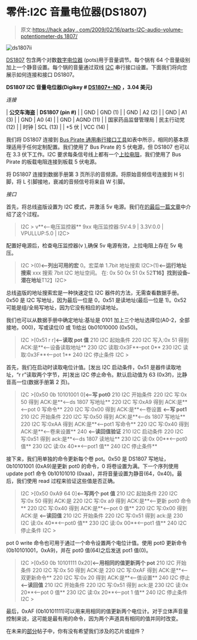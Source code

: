 # 零件:I2C 音量电位器(DS1807)

> 原文:[https://hack aday . com/2009/02/16/parts-I2C-audio-volume-potentiometer-ds 1807/](https://hackaday.com/2009/02/16/parts-i2c-audio-volume-potentiometer-ds1807/)

![ds1807ii](../Images/0e74ff8eee1557a3e5ed4d63c9e1ed56.png "ds1807ii")

[DS1807](http://www.maxim-ic.com/quick_view2.cfm/qv_pk/2782) 包含两个对数[数字电位器](http://en.wikipedia.org/wiki/Digitally_controlled_potentiometer) (pots)用于音量调节。每个锅有 64 个音量级别加上一个静音设置。每个锅的音量通过双线 [I2C](http://en.wikipedia.org/wiki/I2c) 串行接口设置。下面我们将向您展示如何连接和接口 DS1807。

**DS1807 I2C 音量电位器(Digikey # [DS1807+-ND](http://search.digikey.com/scripts/DkSearch/dksus.dll?Detail&name=DS1807%2B-ND) ，3.04 美元)**

*连接*

| **公交车海盗** | **DS1807 (pin #)** |
| GND | GND (1) |
| GND | A2 (2) |
| GND | A1 (3) |
| GND | A0 (4) |
| GND | AGND (11) |
| 国家药品监督管理局 | 民主行动党(12) |
| 时钟 | SCL (13) |
| +5 伏 | VCC (14) |

我们将 DS1807 连接到 [Bus Pirate 通用串行接口工具](http://hackaday.com/the-bus-pirate-universal-serial-interface/)如表中所示，相同的基本原理适用于任何定制配置。我们使用了 Bus Pirate 的 5 伏电源，但 DS1807 也可以在 3.3 伏下工作。I2C 要求每条信号线上都有一个[上拉电阻](http://en.wikipedia.org/wiki/Pull-up_resistor)，我们使用了 Bus Pirate 的板载电阻连接到板载 5 伏电源。

将 DS1807 连接到数据手册第 3 页所示的音频源。将原始音频信号连接到 H 引脚，将 L 引脚接地，衰减的音频信号将来自 W 引脚。

*接口*

首先，将总线盗版设置为 I2C 模式，并激活 5v 电源。我们在[的最后一篇文章](http://hackaday.com/2009/02/09/parts-ltc2631a-i2c-digital-to-analog-converter/)中介绍了这个过程。

> I2C > v**<–电压监控器**
> 9xx 电压监控器:5V:4.9 | 3.3V:0.0 | VPULLUP:5.0 |
> I2C>

配置好电源后，检查电压监控器(v ),确保 5v 电源有效，上拉电阻上存在 5v 电压。

> I2C >(0)**<–列出可用的宏**
> 0。宏菜单
> 1.7bit 地址搜索
> I2C>(1)**<–运行地址搜索**
> xxx 搜索 7bit I2C 地址空间。
> 在:
> 0x 50 0x 51 0x 52**T16】找到设备–潜在地址**T12】I2C>

总线盗版的地址搜索宏是一种快速定位 I2C 器件的方法，无需查看数据手册。0x50 是 I2C 写地址，因为最后一位是 0，0x51 是读地址(最后一位是 1)。0x52 可能是组/全局写地址，因为它没有相应的读地址。

我们也可以从数据手册中确定地址:基址是 0101 加上三个地址选择位(A0-2，全部接地，000)，写或读位(0 或 1)给出 0b01010000 (0x50)。

> I2C >[0x51 r r]**<–读取 pot 值**
> 210 I2C 起始条件
> 220 I2C 写入:0x 51 得到 ACK:是**<–设备读取地址**
> 230 I2C 读取:0x3F**–pot 0**
> 230 I2C 读取:0x3F**<–pot 1**
> 240 I2C 停止条件
> I2C >

首先，我们在启动时读取电位计值。[发出 I2C 启动条件，0x51 是器件读取地址，“r r”读取两个字节，并]发出 I2C 停止命令。默认启动值为 63 (0x3f)，比静音高一位(数据手册第 2 页)。

> I2C >[0x50 0b 10101001 0]**<–写 pot0**
> 210 I2C 开始条件
> 220 I2C 写:0x 50 得到 ACK:是**<–ds 1807 写地址**
> 220 I2C 写:0xA9 得到 ACK:是**<–pot 0 写命令**
> 220 I2C 写:0x00 得到 ACK:是**<–卷设置 **<–写 pot1**
> 210 I2C 开始条件
> 220 I2C 写:0x50 得到 ACK:是**<–ds 1807 写地址**
> 220 I2C 写:0xAA 得到 ACK:是**<–pot1 写命令**
> 220 I2C 写:0x40 得到 ACK:是**<–卷来设置**
> 240 **<–读回值验证**
> 210 I2C 启动条件
> 220 I2C 写:0x51 得到 ack:是**<–ds 1807 读地址**
> 230 I2C 读:0x 00**<–pot0 值**
> 230 I2C 读:0x 40**<–pot1 值**
> 240 I2C 停止条件**

接下来，我们用单独的命令更新每个卷 pot。0x50 是 DS1807 写地址，0b10101001 (0xA9)是更新 pot0 的命令，0 将卷设置为满。下一个序列使用 update pot1 命令 0b10101010 (0xaa)，并将音量设置为静音(64，0x40)。最后，我们使用 read 过程来验证这些值是否正确。

> I2C >[0x50 0xA9 64 0]**<–写两个 pot 值**
> 210 I2C 起始条件
> 220 I2C 写:0x 50 得到 ACK:是
> 220 I2C 写:0x a9 得到 ACK:是**<–更新 pot0 命令**
> 220 I2C 写:0x40 得到 ACK:是**<–pot 0 值**
> 220 I2C 写:0x00 得到 ACK:是 **<–读回值**
> 210 I2C 开始条件
> 220 I2C 写:0x51 得到 ack:是
> 230 I2C 读:0x 40**<–pot0 值**
> 230 I2C 读:0x 00**<–pot1 值**
> 240 I2C 停止条件
> I2C >

pot 0 write 命令也可用于通过一个命令设置两个电位计值。使用 pot0 更新命令(0b10101001，0xA9)，并在 pot0 值(64)之后发送 pot1 值(0)。

> I2C >[0x50 0b 10101111 0x20]**<–用相同的值更新两个 pot**
> 210 I2C 开始条件
> 220 I2C 写:0x 50 得到 ACK:是
> 220 I2C 写:0xAF 得到 ACK:是**<–双更新命令**
> 220 I2C 写:0x 20 得到 ACK:是**<–值设置**
> 240 I2C 停止 **<–读回值**
> 210 I2C 开始条件
> 220 I2C 写:0x51 得到 ack:是
> 230 I2C 读:0x 20**<–pot 0 值**
> 230 I2C 读:0x 20**<–pot 1 值**
> 240 I2C 停止条件
> I2C >

最后，0xAF (0b10101111)可以用来用相同的值更新两个电位计。对于立体声音量控制来说，这可能是最有用的命令，因为两个声道具有相同的值并同时改变。

在未来的[部分](http://hackaday.com/category/parts/)帖子中，你有没有希望我们涉及的芯片或组件？